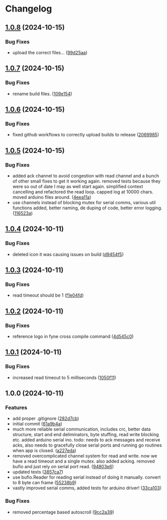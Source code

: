 # Changelog

## [1.0.8](https://github.com/KeesTucker/husk/compare/husk-v1.0.7...husk-v1.0.8) (2024-10-15)


### Bug Fixes

* upload the correct files... ([99d25aa](https://github.com/KeesTucker/husk/commit/99d25aae273a0af25571f5b9ce1e8f411548ee62))

## [1.0.7](https://github.com/KeesTucker/husk/compare/husk-v1.0.6...husk-v1.0.7) (2024-10-15)


### Bug Fixes

* rename build files. ([109e154](https://github.com/KeesTucker/husk/commit/109e1545a6237c2b14cf6b855f87084ddc4bbcc9))

## [1.0.6](https://github.com/KeesTucker/husk/compare/husk-v1.0.5...husk-v1.0.6) (2024-10-15)


### Bug Fixes

* fixed github workflows to correctly upload builds to release ([2069985](https://github.com/KeesTucker/husk/commit/2069985d13d1edcb6f0b0a6c06f78a456b7e4e95))

## [1.0.5](https://github.com/KeesTucker/husk/compare/husk-v1.0.4...husk-v1.0.5) (2024-10-15)


### Bug Fixes

* added ack channel to avoid congestion with read channel and a bunch of other small fixes to get it working again. removed tests because they were so out of date I may as well start again. simplified context cancelling and refactored the read loop. capped log at 10000 chars. moved arduino files around. ([4eea11a](https://github.com/KeesTucker/husk/commit/4eea11aafeab68b6a4b9ccb0f1232af39c047731))
* use channels instead of blocking mutex for serial comms, various util functions added, better naming, de duping of code, better error logging. ([116523a](https://github.com/KeesTucker/husk/commit/116523a569a3dc2c994b9eb4a609f919e03f4e29))

## [1.0.4](https://github.com/KeesTucker/husk/compare/husk-v1.0.3...husk-v1.0.4) (2024-10-11)


### Bug Fixes

* deleted icon it was causing issues on build ([d9454f5](https://github.com/KeesTucker/husk/commit/d9454f50ea30cc00b1475f6bedd99a87d254e50a))

## [1.0.3](https://github.com/KeesTucker/husk/compare/husk-v1.0.2...husk-v1.0.3) (2024-10-11)


### Bug Fixes

* read timeout should be 1 ([f1e04fd](https://github.com/KeesTucker/husk/commit/f1e04fd5f47fff6b7ea187ec1471fc72eeaabd25))

## [1.0.2](https://github.com/KeesTucker/husk/compare/husk-v1.0.1...husk-v1.0.2) (2024-10-11)


### Bug Fixes

* reference logo in fyne cross compile command ([4d545c0](https://github.com/KeesTucker/husk/commit/4d545c04bcb13c56710931b728c0d8036aac62d8))

## [1.0.1](https://github.com/KeesTucker/husk/compare/husk-v1.0.0...husk-v1.0.1) (2024-10-11)


### Bug Fixes

* increased read timeout to 5 milliseconds ([1050f11](https://github.com/KeesTucker/husk/commit/1050f11f0c8127e730612a3a066bef2fc8f41187))

## 1.0.0 (2024-10-11)


### Features

* add proper .gitignore ([282d7cb](https://github.com/KeesTucker/husk/commit/282d7cbc71bca7a0558e6abf2419fa9bccb8fa7c))
* initial commit ([61a9b4a](https://github.com/KeesTucker/husk/commit/61a9b4a1e5b62c2da79d96487997083aab3cbf1b))
* much more reliable serial communication, includes crc, better data structure, start and end deliminators, byte stuffing, read write blocking etc. added arduino serial ino. todo: needs to ack messages and receive acks, also needs to gracefully close serial ports and running go routines when app is closed. ([a227eda](https://github.com/KeesTucker/husk/commit/a227eda6ecda8b540dda5329506308ca3a89e58b))
* removed overcomplicated channel system for read and write. now we have a read timeout and a single mutex. also added acking. removed bufio and just rely on serial port read. ([94803e6](https://github.com/KeesTucker/husk/commit/94803e63ca5f8e93245e38ce3237c04a92c7443d))
* updated tests ([3857ca7](https://github.com/KeesTucker/husk/commit/3857ca7bb2c2fee007d84c91bb7aff4a0c2e2ee7))
* use bufio.Reader for reading serial instead of doing it manually. convert to 8 byte can frame ([55238b9](https://github.com/KeesTucker/husk/commit/55238b907cd33bae04f0292cf25ffb5372921e66))
* vastly improved serial comms, added tests for arduino driver! ([33ca103](https://github.com/KeesTucker/husk/commit/33ca1035ff1dbc3b0e8913bccd029c0f2ce2eff2))


### Bug Fixes

* removed percentage based autoscroll ([9cc2a39](https://github.com/KeesTucker/husk/commit/9cc2a39af0e1665c655d84cd2f0ff86d64601dc9))
